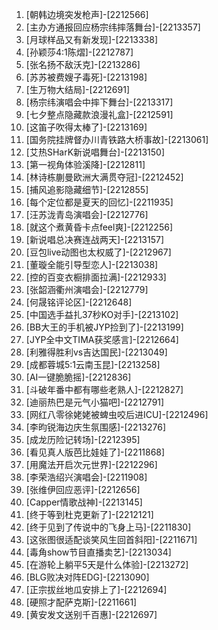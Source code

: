 
1. [朝韩边境突发枪声]-[2212566]
1. [主办方通报回应杨宗纬摔落舞台]-[2213357]
1. [月球样品又有新发现]-[2213338]
1. [孙颖莎4:1陈熠]-[2212787]
1. [张名扬不敌沃克]-[2213286]
1. [苏苏被费嫂子毒死]-[2213198]
1. [生万物大结局]-[2212691]
1. [杨宗纬演唱会中摔下舞台]-[2213317]
1. [七夕整点隐藏款浪漫礼盒]-[2212591]
1. [这笛子吹得太棒了]-[2213169]
1. [国务院挂牌督办川青铁路大桥事故]-[2213061]
1. [艾热SHarK新说唱舞台]-[2213150]
1. [第一视角体验溪降]-[2212811]
1. [林诗栋蒯曼欧洲大满贯夺冠]-[2212452]
1. [捕风追影隐藏细节]-[2212855]
1. [每个定位都是夏天的回忆]-[2211935]
1. [汪苏泷青岛演唱会]-[2212776]
1. [就这个煮黄昏卡点feel爽]-[2212256]
1. [新说唱总决赛连战两天]-[2213157]
1. [豆包live动图也太权威了]-[2212967]
1. [董璇全能引导型恋人]-[2213038]
1. [控的百变衣橱排面拉满]-[2212933]
1. [张韶涵衢州演唱会]-[2212779]
1. [何晟铭评论区]-[2212648]
1. [中国选手益扎37秒KO对手]-[2213102]
1. [BB大王的手机被JYP捡到了]-[2213199]
1. [JYP全中文TIMA获奖感言]-[2212664]
1. [利雅得胜利vs吉达国民]-[2213049]
1. [成都蓉城5:1云南玉昆]-[2213258]
1. [AI一键脆脆摇]-[2212836]
1. [斗破年番中都有哪些老熟人]-[2212827]
1. [迪丽热巴是元气小猫吧]-[2212791]
1. [网红八零徐姥姥被蜱虫咬后进ICU]-[2212496]
1. [李昀锐海边庆生氛围感]-[2213276]
1. [成龙历险记转场]-[2212395]
1. [看见真人版芭比娃娃了]-[2211868]
1. [用魔法开启次元世界]-[2212296]
1. [李荣浩绍兴演唱会]-[2211908]
1. [张维伊回应恶评]-[2212656]
1. [Capper情歌战神]-[2213145]
1. [终于等到杜克更新了]-[2212121]
1. [终于见到了传说中的飞身上马]-[2211830]
1. [这张图很适配谈笑风生回首斜阳]-[2211671]
1. [毒角show节目直播卖艺]-[2213034]
1. [在游轮上躺平5天是什么体验]-[2213272]
1. [BLG败决对阵EDG]-[2213090]
1. [正宗拔丝地瓜安排上了]-[2212694]
1. [硬照才配萨克斯]-[2211661]
1. [黄安发文送别千百惠]-[2212697]